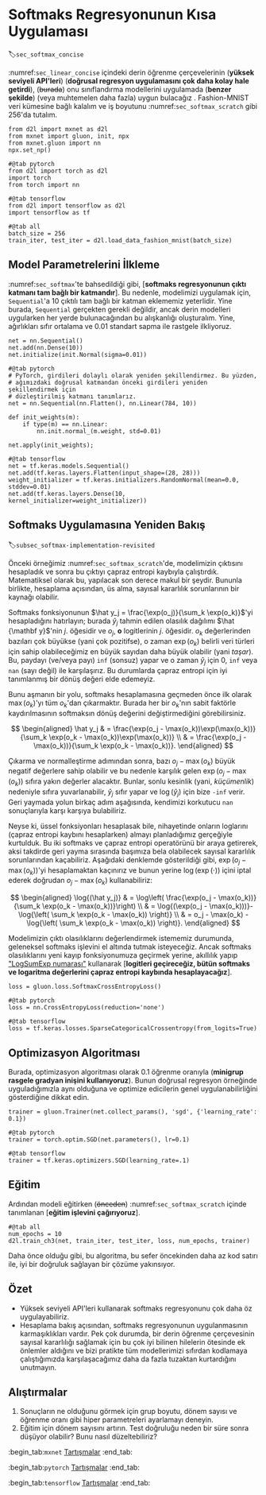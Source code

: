 # Softmaks Regresyonunun Kısa Uygulaması
:label:`sec_softmax_concise`

:numref:`sec_linear_concise` içindeki derin öğrenme çerçevelerinin (**yüksek seviyeli API'leri**) (**doğrusal regresyon uygulamasını çok daha kolay hale getirdi**), (~~burada~~) onu sınıflandırma modellerini uygulamada (**benzer şekilde**) (veya muhtemelen daha fazla) uygun bulacağız . Fashion-MNIST veri kümesine bağlı kalalım ve iş boyutunu :numref:`sec_softmax_scratch` gibi 256'da tutalım.

```{.python .input}
from d2l import mxnet as d2l
from mxnet import gluon, init, npx
from mxnet.gluon import nn
npx.set_np()
```

```{.python .input}
#@tab pytorch
from d2l import torch as d2l
import torch
from torch import nn
```

```{.python .input}
#@tab tensorflow
from d2l import tensorflow as d2l
import tensorflow as tf
```

```{.python .input}
#@tab all
batch_size = 256
train_iter, test_iter = d2l.load_data_fashion_mnist(batch_size)
```

## Model Parametrelerini İlkleme

:numref:`sec_softmax`'te bahsedildiği gibi, [**softmaks regresyonunun çıktı katmanı tam bağlı bir katmandır**]. Bu nedenle, modelimizi uygulamak için, `Sequential`'a 10 çıktılı tam bağlı bir katman eklememiz yeterlidir. Yine burada, `Sequential` gerçekten gerekli değildir, ancak derin modelleri uygularken her yerde bulunacağından bu alışkanlığı oluşturalım. Yine, ağırlıkları sıfır ortalama ve 0.01 standart sapma ile rastgele ilkliyoruz.

```{.python .input}
net = nn.Sequential()
net.add(nn.Dense(10))
net.initialize(init.Normal(sigma=0.01))
```

```{.python .input}
#@tab pytorch
# PyTorch, girdileri dolaylı olarak yeniden şekillendirmez. Bu yüzden, 
# ağımızdaki doğrusal katmandan önceki girdileri yeniden şekillendirmek için 
# düzleştirilmiş katmanı tanımlarız.
net = nn.Sequential(nn.Flatten(), nn.Linear(784, 10))

def init_weights(m):
    if type(m) == nn.Linear:
        nn.init.normal_(m.weight, std=0.01)

net.apply(init_weights);
```

```{.python .input}
#@tab tensorflow
net = tf.keras.models.Sequential()
net.add(tf.keras.layers.Flatten(input_shape=(28, 28)))
weight_initializer = tf.keras.initializers.RandomNormal(mean=0.0, stddev=0.01)
net.add(tf.keras.layers.Dense(10, kernel_initializer=weight_initializer))
```

## Softmaks Uygulamasına Yeniden Bakış
:label:`subsec_softmax-implementation-revisited`

Önceki örneğimiz :numref:`sec_softmax_scratch`'de, modelimizin çıktısını hesapladık ve sonra bu çıktıyı çapraz entropi kaybıyla çalıştırdık. Matematiksel olarak bu, yapılacak son derece makul bir şeydir. Bununla birlikte, hesaplama açısından, üs alma, sayısal kararlılık sorunlarının bir kaynağı olabilir.

Softmaks fonksiyonunun $\hat y_j = \frac{\exp(o_j)}{\sum_k \exp(o_k)}$'yi hesapladığını hatırlayın; burada $\hat y_j$  tahmin edilen olasılık dağılımı $\hat {\mathbf y}$'nin $j.$ öğesidir ve $o_j$, $\mathbf{o}$ logitlerinin $j.$ öğesidir. $o_k$ değerlerinden bazıları çok büyükse (yani çok pozitifse), o zaman $\exp(o_k)$ belirli veri türleri için sahip olabileceğimiz en büyük sayıdan daha büyük olabilir (yani *taşar*). Bu, paydayı (ve/veya payı) `inf` (sonsuz) yapar ve o zaman $\hat y_j$ için 0, `inf` veya `nan` (sayı değil) ile karşılaşırız. Bu durumlarda çapraz entropi için iyi tanımlanmış bir dönüş değeri elde edemeyiz.

Bunu aşmanın bir yolu, softmaks hesaplamasına geçmeden önce ilk olarak $\max(o_k)$'yı tüm $o_k$'dan çıkarmaktır. Burada her bir $o_k$'nın sabit faktörle kaydırılmasının softmaksın dönüş değerini değiştirmediğini görebilirsiniz. 

$$
\begin{aligned}
\hat y_j & =  \frac{\exp(o_j - \max(o_k))\exp(\max(o_k))}{\sum_k \exp(o_k - \max(o_k))\exp(\max(o_k))} \\
& = \frac{\exp(o_j - \max(o_k))}{\sum_k \exp(o_k - \max(o_k))}.
\end{aligned}
$$

Çıkarma ve normalleştirme adımından sonra, bazı $o_j - \max(o_k)$ büyük negatif değerlere sahip olabilir ve bu nedenle karşılık gelen $\exp(o_j - \max(o_k))$ sıfıra yakın değerler alacaktır. Bunlar, sonlu kesinlik (yani, *küçümenlik*) nedeniyle sıfıra yuvarlanabilir, $\hat y_j$ sıfır yapar ve $\log(\hat y_j)$ için bize `-inf` verir. Geri yaymada yolun birkaç adım aşağısında, kendimizi korkutucu `nan` sonuçlarıyla karşı karşıya bulabiliriz.

Neyse ki, üssel fonksiyonları hesaplasak bile, nihayetinde onların loglarını (çapraz entropi kaybını hesaplarken) almayı planladığımız gerçeğiyle kurtulduk. Bu iki softmaks ve çapraz entropi operatörünü bir araya getirerek, aksi takdirde geri yayma sırasında başımıza bela olabilecek sayısal kararlılık sorunlarından kaçabiliriz. Aşağıdaki denklemde gösterildiği gibi, $\exp(o_j - \max(o_k))$'yi hesaplamaktan kaçınırız ve bunun yerine $\log(\exp(\cdot))$ içini iptal ederek doğrudan $o_j - \max(o_k)$ kullanabiliriz:

$$
\begin{aligned}
\log{(\hat y_j)} & = \log\left( \frac{\exp(o_j - \max(o_k))}{\sum_k \exp(o_k - \max(o_k))}\right) \\
& = \log{(\exp(o_j - \max(o_k)))}-\log{\left( \sum_k \exp(o_k - \max(o_k)) \right)} \\
& = o_j - \max(o_k) -\log{\left( \sum_k \exp(o_k - \max(o_k)) \right)}.
\end{aligned}
$$

Modelimizin çıktı olasılıklarını değerlendirmek istememiz durumunda, geleneksel softmaks işlevini el altında tutmak isteyeceğiz. Ancak softmaks olasılıklarını yeni kayıp fonksiyonumuza geçirmek yerine, akıllılık yapıp ["LogSumExp numarası"](https://en.wikipedia.org/wiki/LogSumExp) kullanarak [**logitleri geçireceğiz, bütün softmaks ve logaritma değerlerini çapraz entropi kaybında hesaplayacağız**].

```{.python .input}
loss = gluon.loss.SoftmaxCrossEntropyLoss()
```

```{.python .input}
#@tab pytorch
loss = nn.CrossEntropyLoss(reduction='none')
```

```{.python .input}
#@tab tensorflow
loss = tf.keras.losses.SparseCategoricalCrossentropy(from_logits=True)
```

## Optimizasyon Algoritması

Burada, optimizasyon algoritması olarak 0.1 öğrenme oranıyla (**minigrup rasgele gradyan inişini kullanıyoruz**). Bunun doğrusal regresyon örneğinde uyguladığımızla aynı olduğuna ve optimize edicilerin genel uygulanabilirliğini gösterdiğine dikkat edin.

```{.python .input}
trainer = gluon.Trainer(net.collect_params(), 'sgd', {'learning_rate': 0.1})
```

```{.python .input}
#@tab pytorch
trainer = torch.optim.SGD(net.parameters(), lr=0.1)
```

```{.python .input}
#@tab tensorflow
trainer = tf.keras.optimizers.SGD(learning_rate=.1)
```

## Eğitim

Ardından modeli eğitirken (~~önceden~~)  :numref:`sec_softmax_scratch` içinde tanımlanan [**eğitim işlevini çağırıyoruz**].

```{.python .input}
#@tab all
num_epochs = 10
d2l.train_ch3(net, train_iter, test_iter, loss, num_epochs, trainer)
```

Daha önce olduğu gibi, bu algoritma, bu sefer öncekinden daha az kod satırı ile, iyi bir doğruluk sağlayan bir çözüme yakınsıyor.

## Özet

* Yüksek seviyeli API'leri kullanarak softmaks regresyonunu çok daha öz uygulayabiliriz.
* Hesaplama bakış açısından, softmaks regresyonunun uygulanmasının karmaşıklıkları vardır. Pek çok durumda, bir derin öğrenme çerçevesinin sayısal kararlılığı sağlamak için bu çok iyi bilinen hilelerin ötesinde ek önlemler aldığını ve bizi pratikte tüm modellerimizi sıfırdan kodlamaya çalıştığımızda karşılaşacağımız daha da fazla tuzaktan kurtardığını unutmayın.

## Alıştırmalar

1. Sonuçların ne olduğunu görmek için grup boyutu, dönem sayısı ve öğrenme oranı gibi hiper parametreleri ayarlamayı deneyin.
1. Eğitim için dönem sayısını artırın. Test doğruluğu neden bir süre sonra düşüyor olabilir? Bunu nasıl düzeltebiliriz?

:begin_tab:`mxnet`
[Tartışmalar](https://discuss.d2l.ai/t/52)
:end_tab:

:begin_tab:`pytorch`
[Tartışmalar](https://discuss.d2l.ai/t/53)
:end_tab:

:begin_tab:`tensorflow`
[Tartışmalar](https://discuss.d2l.ai/t/260)
:end_tab:
